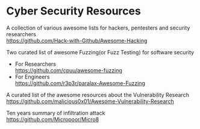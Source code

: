 # Cyber Security Resources

A collection of various awesome lists for hackers, pentesters and security researchers  
https://github.com/Hack-with-Github/Awesome-Hacking   

Two curated list of awesome Fuzzing(or Fuzz Testing) for software security   
* For Researchers   
https://github.com/cpuu/awesome-fuzzing   
* For Engineers   
https://github.com/r3p3r/paralax-Awesome-Fuzzing

A curated list of the awesome resources about the Vulnerability Research  
https://github.com/malicious0x01/Awesome-Vulnerability-Research   

Ten years summary of infiltration attack 
https://github.com/Micropoor/Micro8
